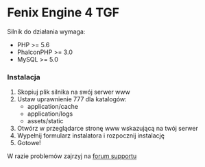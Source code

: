 # Fenix Engine 4 TGF

Silnik do działania wymaga:

* PHP >= 5.6
* PhalconPHP >= 3.0
* MySQL >= 5.0

### Instalacja

1. Skopiuj plik silnika na swój serwer www
2. Ustaw uprawnienie 777 dla katalogów:
    - application/cache
    - application/logs
    - assets/static
3. Otwórz w przeglądarce stronę www wskazującą na twój serwer
4. Wypełnij formularz instalatora i rozpocznij instalację
5. Gotowe!

W razie problemów zajrzyj na [forum supportu](https://hexengine.pl/community/fenix-engine/)
